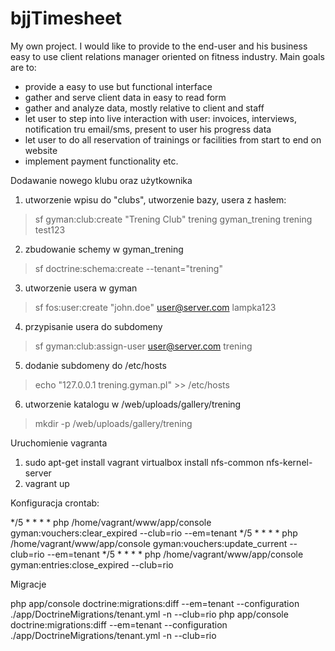 bjjTimesheet
============

My own project. I would like to provide to the end-user and his business easy to use client relations manager oriented on fitness industry. Main goals are to:

- provide a easy to use but functional interface
- gather and serve client data in easy to read form
- gather and analyze data, mostly relative to client and staff
- let user to step into live interaction with user: invoices, interviews, notification tru email/sms, present to user his progress data
- let user to do all reservation of trainings or facilities from start to end on website
- implement payment functionality etc.


Dodawanie nowego klubu oraz użytkownika

1. utworzenie wpisu do "clubs", utworzenie bazy, usera z hasłem:

> sf gyman:club:create "Trening Club" trening gyman_trening trening test123

2. zbudowanie schemy w gyman_trening

> sf doctrine:schema:create --tenant="trening"

3. utworzenie usera w gyman

> sf fos:user:create "john.doe" user@server.com lampka123

4. przypisanie usera do subdomeny

> sf gyman:club:assign-user user@server.com trening

5. dodanie subdomeny do /etc/hosts

> echo "127.0.0.1    trening.gyman.pl" >> /etc/hosts

6. utworzenie katalogu w /web/uploads/gallery/trening

> mkdir -p /web/uploads/gallery/trening

Uruchomienie vagranta

1. sudo apt-get install vagrant virtualbox install nfs-common nfs-kernel-server
2. vagrant up

Konfiguracja crontab:

*/5 * * * * php /home/vagrant/www/app/console gyman:vouchers:clear_expired --club=rio --em=tenant
*/5 * * * * php /home/vagrant/www/app/console gyman:vouchers:update_current --club=rio --em=tenant
*/5 * * * * php /home/vagrant/www/app/console gyman:entries:close_expired --club=rio

Migracje

php app/console doctrine:migrations:diff --em=tenant --configuration ./app/DoctrineMigrations/tenant.yml -n --club=rio
php app/console doctrine:migrations:diff --em=tenant --configuration ./app/DoctrineMigrations/tenant.yml -n --club=rio